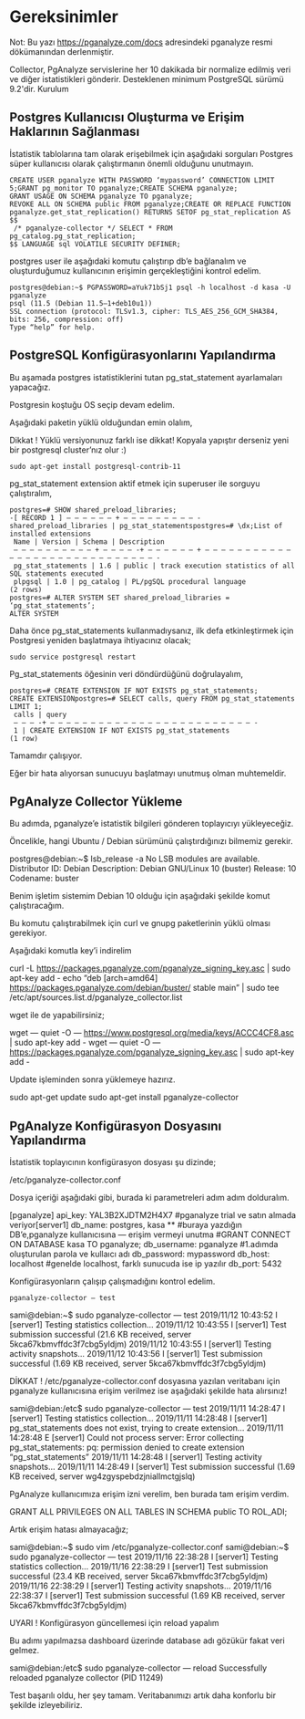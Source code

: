 # Gereksinimler

Not: Bu yazı https://pganalyze.com/docs adresindeki pganalyze resmi dökümanından derlenmiştir.

Collector, PgAnalyze servislerine her 10 dakikada bir normalize edilmiş veri ve diğer istatistikleri gönderir. Desteklenen minimum PostgreSQL sürümü 9.2'dir.
Kurulum
## Postgres Kullanıcısı Oluşturma ve Erişim Haklarının Sağlanması

İstatistik tablolarına tam olarak erişebilmek için aşağıdaki sorguları Postgres süper kullanıcısı olarak çalıştırmanın önemli olduğunu unutmayın.
```
CREATE USER pganalyze WITH PASSWORD ‘mypassword’ CONNECTION LIMIT 5;GRANT pg_monitor TO pganalyze;CREATE SCHEMA pganalyze;
GRANT USAGE ON SCHEMA pganalyze TO pganalyze;
REVOKE ALL ON SCHEMA public FROM pganalyze;CREATE OR REPLACE FUNCTION pganalyze.get_stat_replication() RETURNS SETOF pg_stat_replication AS
$$
 /* pganalyze-collector */ SELECT * FROM pg_catalog.pg_stat_replication;
$$ LANGUAGE sql VOLATILE SECURITY DEFINER;
```
postgres user ile aşağıdaki komutu çalıştırıp db’e bağlanalım ve oluşturduğumuz kullanıcının erişimin gerçekleştiğini kontrol edelim.
```
postgres@debian:~$ PGPASSWORD=aYuk71bSj1 psql -h localhost -d kasa -U pganalyze
psql (11.5 (Debian 11.5–1+deb10u1))
SSL connection (protocol: TLSv1.3, cipher: TLS_AES_256_GCM_SHA384, bits: 256, compression: off)
Type “help” for help.
```
## PostgreSQL Konfigürasyonlarını Yapılandırma

Bu aşamada postgres istatistiklerini tutan pg_stat_statement ayarlamaları yapacağız.

Postgresin koştuğu OS seçip devam edelim.

Aşağıdaki paketin yüklü olduğundan emin olalım,

Dikkat ! Yüklü versiyonunuz farklı ise dikkat! Kopyala yapıştır derseniz yeni bir postgresql cluster’nız olur :)

`sudo apt-get install postgresql-contrib-11`

pg_stat_statement extension aktif etmek için superuser ile sorguyu çalıştıralım,

```
postgres=# SHOW shared_preload_libraries;
-[ RECORD 1 ] — — — — — — + — — — — — — — — — -
shared_preload_libraries | pg_stat_statementspostgres=# \dx;List of installed extensions
 Name | Version | Schema | Description
 — — — — — — — — — — + — — — — -+ — — — — — — + — — — — — — — — — — — — — — — — — — — — — — — — — — — — — -
 pg_stat_statements | 1.6 | public | track execution statistics of all SQL statements executed
 plpgsql | 1.0 | pg_catalog | PL/pgSQL procedural language
(2 rows)
postgres=# ALTER SYSTEM SET shared_preload_libraries = ‘pg_stat_statements’;
ALTER SYSTEM
```
Daha önce pg_stat_statements kullanmadıysanız, ilk defa etkinleştirmek için Postgresi yeniden başlatmaya ihtiyacınız olacak;

`sudo service postgresql restart`

Pg_stat_statements öğesinin veri döndürdüğünü doğrulayalım,

```
postgres=# CREATE EXTENSION IF NOT EXISTS pg_stat_statements;
CREATE EXTENSIONpostgres=# SELECT calls, query FROM pg_stat_statements LIMIT 1;
 calls | query
 — — — -+ — — — — — — — — — — — — — — — — — — — — — — — — — -
 1 | CREATE EXTENSION IF NOT EXISTS pg_stat_statements
(1 row)
```
Tamamdır çalışıyor.

Eğer bir hata alıyorsan sunucuyu başlatmayı unutmuş olman muhtemeldir.

## PgAnalyze Collector Yükleme

Bu adımda, pganalyze’e istatistik bilgileri gönderen toplayıcıyı yükleyeceğiz.

Öncelikle, hangi Ubuntu / Debian sürümünü çalıştırdığınızı bilmemiz gerekir.

postgres@debian:~$ lsb_release -a
No LSB modules are available.
Distributor ID: Debian
Description: Debian GNU/Linux 10 (buster)
Release: 10
Codename: buster

Benim işletim sistemim Debian 10 olduğu için aşağıdaki şekilde komut çalıştıracağım.

Bu komutu çalıştırabilmek için curl ve gnupg paketlerinin yüklü olması gerekiyor.

Aşağıdaki komutla key’i indirelim

curl -L https://packages.pganalyze.com/pganalyze_signing_key.asc | sudo apt-key add -
echo “deb [arch=amd64] https://packages.pganalyze.com/debian/buster/ stable main” | sudo tee /etc/apt/sources.list.d/pganalyze_collector.list

wget ile de yapabilirsiniz;

wget — quiet -O — https://www.postgresql.org/media/keys/ACCC4CF8.asc | sudo apt-key add -
wget — quiet -O — https://packages.pganalyze.com/pganalyze_signing_key.asc | sudo apt-key add -

Update işleminden sonra yüklemeye hazırız.

sudo apt-get update
sudo apt-get install pganalyze-collector

## PgAnalyze Konfigürasyon Dosyasını Yapılandırma

İstatistik toplayıcının konfigürasyon dosyası şu dizinde;

/etc/pganalyze-collector.conf

Dosya içeriği aşağıdaki gibi, burada ki parametreleri adım adım dolduralım.

[pganalyze]
api_key: YAL3B2XJDTM2H4X7 #pganalyze trial ve satın almada veriyor[server1]
db_name: postgres, kasa ** #buraya yazdığın DB’e,pganalyze kullanıcısına — erişim vermeyi unutma
   #GRANT CONNECT ON DATABASE kasa TO pganalyze;
db_username: pganalyze #1.adımda oluşturulan parola ve kullaıcı adı 
db_password: mypassword
db_host: localhost #genelde localhost, farklı sunucuda ise ip yazılır
db_port: 5432

Konfigürasyonların çalışıp çalışmadığını kontrol edelim.

    pganalyze-collector — test

sami@debian:~$ sudo pganalyze-collector — test
2019/11/12 10:43:52 I [server1] Testing statistics collection…
2019/11/12 10:43:55 I [server1] Test submission successful (21.6 KB received, server 5kca67kbmvffdc3f7cbg5yldjm)
2019/11/12 10:43:55 I [server1] Testing activity snapshots…
2019/11/12 10:43:56 I [server1] Test submission successful (1.69 KB received, server 5kca67kbmvffdc3f7cbg5yldjm)

DİKKAT ! /etc/pganalyze-collector.conf dosyasına yazılan veritabanı için pganalyze kullanıcısına erişim verilmez ise aşağıdaki şekilde hata alırsınız!

sami@debian:/etc$ sudo pganalyze-collector — test
2019/11/11 14:28:47 I [server1] Testing statistics collection…
2019/11/11 14:28:48 I [server1] pg_stat_statements does not exist, trying to create extension…
2019/11/11 14:28:48 E [server1] Could not process server: Error collecting pg_stat_statements: pq: permission denied to create extension “pg_stat_statements”
2019/11/11 14:28:48 I [server1] Testing activity snapshots…
2019/11/11 14:28:49 I [server1] Test submission successful (1.69 KB received, server wg4zgyspebdzjniallmctgjslq)

PgAnalyze kullanıcımıza erişim izni verelim, ben burada tam erişim verdim.

GRANT ALL PRIVILEGES ON ALL TABLES IN SCHEMA public TO ROL_ADI;

Artık erişim hatası almayacağız;

sami@debian:~$ sudo vim /etc/pganalyze-collector.conf
sami@debian:~$ sudo pganalyze-collector — test
2019/11/16 22:38:28 I [server1] Testing statistics collection…
2019/11/16 22:38:29 I [server1] Test submission successful (23.4 KB received, server 5kca67kbmvffdc3f7cbg5yldjm)
2019/11/16 22:38:29 I [server1] Testing activity snapshots…
2019/11/16 22:38:37 I [server1] Test submission successful (1.69 KB received, server 5kca67kbmvffdc3f7cbg5yldjm)

UYARI ! Konfigürasyon güncellemesi için reload yapalım

Bu adımı yapılmazsa dashboard üzerinde database adı gözükür fakat veri gelmez.

sami@debian:/etc$ sudo pganalyze-collector — reload
Successfully reloaded pganalyze collector (PID 11249)

Test başarılı oldu, her şey tamam. Veritabanımızı artık daha konforlu bir şekilde izleyebiliriz.


